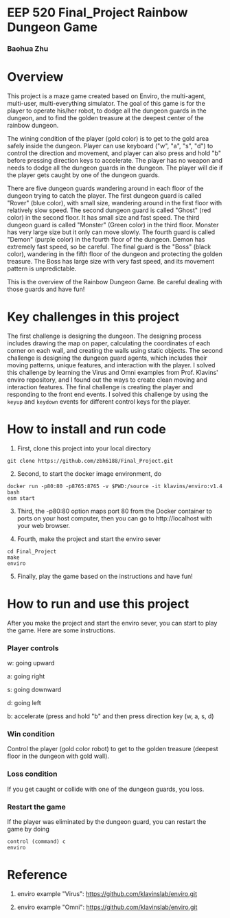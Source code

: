 # EEP 520 Final_Project Rainbow Dungeon Game
### Baohua Zhu 

# Overview
This project is a maze game created based on Enviro, the multi-agent, multi-user, multi-everything simulator. The goal of this game is for the player to operate his/her robot, to dodge all the dungeon guards in the dungeon, and to find the golden treasure at the deepest center of the rainbow dungeon. 

The wining condition of the player (gold color) is to get to the gold area safely inside the dungeon. Player can use keyboard ("w", "a", "s", "d") to control the direction and movement, and player can also press and hold "b" before pressing direction keys to accelerate. The player has no weapon and needs to dodge all the dungeon guards in the dungeon. The player will die if the player gets caught by one of the dungeon guards.

There are five dungeon guards wandering around in each floor of the dungeon trying to catch the player. The first dungeon guard is called "Rover" (blue color), with small size, wandering around in the first floor with relatively slow speed. The second dungeon guard is called "Ghost" (red color) in the second floor. It has small size and fast speed. The third dungeon guard is called "Monster" (Green color) in the third floor. Monster has very large size but it only can move slowly. The fourth guard is called "Demon" (purple color) in the fourth floor of the dungeon. Demon has extremely fast speed, so be careful. The final guard is the "Boss" (black color), wandering in the fifth floor of the dungeon and protecting the golden treasure. The Boss has large size with very fast speed, and its movement pattern is unpredictable.

This is the overview of the Rainbow Dungeon Game. Be careful dealing with those guards and have fun!

# Key challenges in this project

The first challenge is designing the dungeon. The designing process includes drawing the map on paper, calculating the coordinates of each corner on each wall, and creating the walls using static objects. The second challenge is designing the dungeon guard agents, which includes their moving patterns, unique features, and interaction with the player. I solved this challenge by learning the Virus and Omni examples from Prof. Klavins' enviro repository, and I found out the ways to create clean moving and interaction features. The final challenge is creating the player and responding to the front end events. I solved this challenge by using the `keyup` and `keydown` events for different control keys for the player.

# How to install and run code
1. First, clone this project into your local directory
```
git clone https://github.com/zbh6188/Final_Project.git
```
2. Second, to start the docker image environment, do
```
docker run -p80:80 -p8765:8765 -v $PWD:/source -it klavins/enviro:v1.4 bash
esm start
```
3. Third, the -p80:80 option maps port 80 from the Docker container to ports on your host computer, then you can go to
http://localhost with your web browser.

4. Fourth, make the project and start the enviro sever
```
cd Final_Project
make
enviro
```
5. Finally, play the game based on the instructions and have fun!

# How to run and use this project

After you make the project and start the enviro sever, you can start to play the game. Here are some instructions.

### Player controls

w: going upward

a: going right

s: going downward

d: going left

b: accelerate (press and hold "b" and then press direction key (w, a, s, d)

### Win condition

Control the player (gold color robot) to get to the golden treasure (deepest floor in the dungeon with gold wall).

### Loss condition

If you get caught or collide with one of the dungeon guards, you loss.

### Restart the game

If the player was eliminated by the dungeon guard, you can restart the game by doing
```
control (command) c
enviro
```
# Reference

1. enviro example "Virus": https://github.com/klavinslab/enviro.git

2. enviro example "Omni": https://github.com/klavinslab/enviro.git
